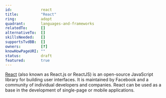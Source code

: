 ```yaml
---
id:				react
title:      	"React"
ring:       	adopt
quadrant:   	languages-and-frameworks
relatedTo:		[]
alternativeTo:	[]
skillsNeeded:	[]
supportsTvdBB:	[]
owners:         [?]
knowHowPageURI:	""   
status:			draft
featured:       true
---
```


[React](https://reactjs.org/) (also known as React.js or ReactJS) is an open-source JavaScript library for building user interfaces. It is maintained by Facebook and a community of individual developers and companies. React can be used as a base in the development of single-page or mobile applications. 